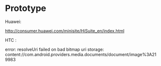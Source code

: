 # Prototype

Huawei:

http://consumer.huawei.com/minisite/HiSuite_en/index.html

HTC : 

error:  resolveUri failed on bad bitmap uri
storage:  content://com.android.providers.media.documents/document/image%3A219983
